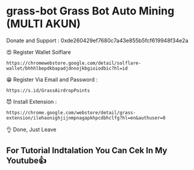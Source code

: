 # grass-bot Grass Bot Auto Mining (MULTI AKUN)
Donate and Support : 0xde260429ef7680c7a43e855b5fcf619948f34e2a


😍 Register Wallet Solflare
```
https://chromewebstore.google.com/detail/solflare-wallet/bhhhlbepdkbapadjdnnojkbgioiodbic?hl=id
```

😁 Register Via Email and Password : 
```
https://s.id/GrassAirdropPoints
```

😈 Install Extension : 
```
https://chrome.google.com/webstore/detail/grass-extension/ilehaonighjijnmpnagapkhpcdbhclfg?hl=en&authuser=0
``` 

👌 Done, Just Leave



## For Tutorial Indtalation You Can Cek In My Youtube👍

